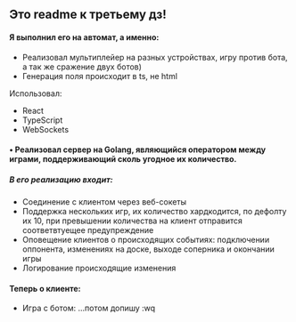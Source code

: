 ## Это readme к третьему дз!

#### Я выполнил его на автомат, а именно:
- Реализовал мультиплейер на разных устройствах, игру против бота, а так же сражение двух ботов)
- Генерация поля происходит в ts, не html

Использовал:
- React
- TypeScript
- WebSockets

#### • Реализовал сервер на Golang, являющийся оператором между играми, поддерживающий сколь угодное их количество. 

##### В его реализацию входит: 
- Соединение с клиентом через веб-сокеты
- Поддержка нескольких игр, их количество хардкодится, по дефолту их 10, при превышении количества на клиент отправится соответвтуещее предупреждение
- Оповещение клиентов о происходящих событиях: подключении оппонента, изменениях на доске, выходе соперника и окончании игры
- Логирование происходящие изменения

#### Теперь о клиенте:
- Игра с ботом:
...потом допишу :wq

